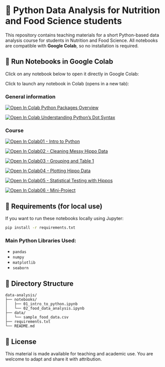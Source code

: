 
# 🧪 Python Data Analysis for Nutrition and Food Science students

This repository contains teaching materials for a short Python-based data analysis course for students in Nutrition and Food Science. All notebooks are compatible with **Google Colab**, so no installation is required.

## 🚀 Run Notebooks in Google Colab

Click on any notebook below to open it directly in Google Colab:

Click to launch any notebook in Colab (opens in a new tab):

### General information

<a href="https://colab.research.google.com/github/ggkuhnle/data-analysis/blob/main/notebooks/00_python_packages_intro.ipynb" target="_blank"><img src="https://colab.research.google.com/assets/colab-badge.svg" alt="Open In Colab"/> Python Packages Overview</a>

<a href="https://colab.research.google.com/github/ggkuhnle/data-analysis/blob/main/notebooks/00_understanding_dot_syntax.ipynb" target="_blank"><img src="https://colab.research.google.com/assets/colab-badge.svg" alt="Open In Colab"/> Understanding Python’s Dot Syntax</a>

### Course

<a href="https://colab.research.google.com/github/ggkuhnle/data-analysis/blob/main/notebooks/01_gentle_intro_to_python.ipynb" target="_blank"><img src="https://colab.research.google.com/assets/colab-badge.svg" alt="Open In Colab"/>01 - Intro to Python</a>

<a href="https://colab.research.google.com/github/ggkuhnle/data-analysis/blob/main/notebooks/02_cleaning_messy_hippos.ipynb" target="_blank"><img src="https://colab.research.google.com/assets/colab-badge.svg" alt="Open In Colab"/>02 - Cleaning Messy Hippo Data</a>

<a href="https://colab.research.google.com/github/ggkuhnle/data-analysis/blob/main/notebooks/03_grouping_and_table1.ipynb" target="_blank"><img src="https://colab.research.google.com/assets/colab-badge.svg" alt="Open In Colab"/>03 - Grouping and Table 1</a>

<a href="https://colab.research.google.com/github/ggkuhnle/data-analysis/blob/main/notebooks/04_plotting_hippos.ipynb" target="_blank"><img src="https://colab.research.google.com/assets/colab-badge.svg" alt="Open In Colab"/>04 - Plotting Hippo Data</a>

<a href="https://colab.research.google.com/github/ggkuhnle/data-analysis/blob/main/notebooks/05_stats_testing_hippos.ipynb" target="_blank"><img src="https://colab.research.google.com/assets/colab-badge.svg" alt="Open In Colab"/>05 - Statistical Testing with Hippos</a>

<a href="https://colab.research.google.com/github/ggkuhnle/data-analysis/blob/main/notebooks/06_mini_project.ipynb" target="_blank"><img src="https://colab.research.google.com/assets/colab-badge.svg" alt="Open In Colab"/>06 - Mini-Project</a>

## 🧰 Requirements (for local use)

If you want to run these notebooks locally using Jupyter:

```bash
pip install -r requirements.txt
```

### Main Python Libraries Used:
- `pandas`
- `numpy`
- `matplotlib`
- `seaborn`

## 📂 Directory Structure

```
data-analysis/
├── notebooks/
│   ├── 01_intro_to_python.ipynb
│   └── 02_food_data_analysis.ipynb
├── data/
│   └── sample_food_data.csv
├── requirements.txt
└── README.md
```

## 📝 License

This material is made available for teaching and academic use. You are welcome to adapt and share it with attribution.

